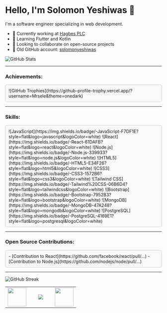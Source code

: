 # Hello, I'm Solomon Yeshiwas 👋

I'm a software engineer specializing in web development.

- 🔭 Currently working at [Hagbes PLC](https://github.com/Hagbes-developers)
- 🌱 Learning Flutter and Kotlin
- 👯 Looking to collaborate on open-source projects
- 🔭 Old GitHub account: [solomonyeshiwas](https://github.com/solomonyeshiwas)

![GitHub Stats](https://github-readme-stats.vercel.app/api?username=Mrsele&show_icons=true&count_private=true&include_all_commits=true&theme=default)

---

### Achievements:
<div style="border: 1px solid #ccc; border-radius: 5px; padding: 10px; background-color: #f9f9f9;">
![GitHub Trophies](https://github-profile-trophy.vercel.app/?username=Mrsele&theme=onedark)
</div>

---

### Skills:
<div style="border: 1px solid #ccc; border-radius: 5px; padding: 10px; background-color: #f9f9f9;">
![JavaScript](https://img.shields.io/badge/-JavaScript-F7DF1E?style=flat&logo=javascript&logoColor=white)
![React](https://img.shields.io/badge/-React-61DAFB?style=flat&logo=react&logoColor=white)
![Node.js](https://img.shields.io/badge/-Node.js-339933?style=flat&logo=node.js&logoColor=white)
![HTML5](https://img.shields.io/badge/-HTML5-E34F26?style=flat&logo=html5&logoColor=white)  
![CSS3](https://img.shields.io/badge/-CSS3-1572B6?style=flat&logo=css3&logoColor=white)
![Tailwind CSS](https://img.shields.io/badge/-Tailwind%20CSS-06B6D4?style=flat&logo=tailwindcss&logoColor=white)  
![Bootstrap](https://img.shields.io/badge/-Bootstrap-7952B3?style=flat&logo=bootstrap&logoColor=white)  
![MongoDB](https://img.shields.io/badge/-MongoDB-47A248?style=flat&logo=mongodb&logoColor=white)  
![PostgreSQL](https://img.shields.io/badge/-PostgreSQL-4169E1?style=flat&logo=postgresql&logoColor=white)  
</div>

---

### Open Source Contributions:
<div style="border: 1px solid #ccc; border-radius: 5px; padding: 10px; background-color: #f9f9f9;">
- [Contribution to React](https://github.com/facebook/react/pull/...)
- [Contribution to Node.js](https://github.com/nodejs/node/pull/...)
</div>

---

![GitHub Streak](https://github-readme-streak-stats.herokuapp.com/?user=Mrsele&theme=highcontrast)

<table width="100" align='center'>
<tr>
    <td align='center' width="60">
        <a href="https://twitter.com/AshutoshD07"><img src="https://cdn-icons-png.flaticon.com/512/1409/1409937.png" width="60"></a>
    </td>
    <td align='center' width="60">
        <a href="https://www.instagram.com/07_ashutosh_dwivedi/"><img src="https://cdn-icons-png.flaticon.com/512/1409/1409946.png"></a>
    </td>
    <td align='center' width="60">
        <a href="https://www.linkedin.com/in/ashutosh-dwivedi-b3025b196"><img src="https://cdn-icons-png.flaticon.com/512/1409/1409945.png" width="60"></a>
    </td>
</tr>
</table>
